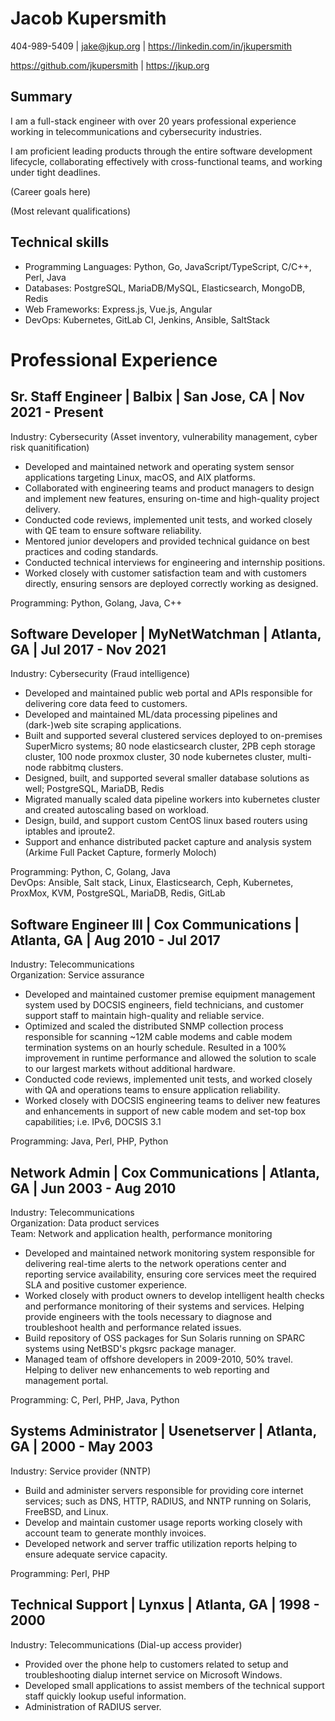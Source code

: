 Jacob Kupersmith
================

404-989-5409 | jake@jkup.org | https://linkedin.com/in/jkupersmith

https://github.com/jkupersmith | https://jkup.org

## Summary

I am a full-stack engineer with over 20 years professional experience working in telecommunications and cybersecurity industries.

I am proficient leading products through the entire software development lifecycle, collaborating effectively with cross-functional teams, and working under tight deadlines.

(Career goals here)

(Most relevant qualifications)

## Technical skills

- Programming Languages: Python, Go, JavaScript/TypeScript, C/C++, Perl, Java
- Databases: PostgreSQL, MariaDB/MySQL, Elasticsearch, MongoDB, Redis
- Web Frameworks: Express.js, Vue.js, Angular
- DevOps: Kubernetes, GitLab CI, Jenkins, Ansible, SaltStack

Professional Experience
=======================

## Sr. Staff Engineer | Balbix | San Jose, CA | Nov 2021 - Present

Industry: Cybersecurity (Asset inventory, vulnerability management, cyber risk quanitification)

- Developed and maintained network and operating system sensor applications targeting Linux, macOS, and AIX platforms.
- Collaborated with engineering teams and product managers to design and implement new features, ensuring on-time and high-quality project delivery.
- Conducted code reviews, implemented unit tests, and worked closely with QE team to ensure software reliability.
- Mentored junior developers and provided technical guidance on best practices and coding standards.
- Conducted technical interviews for engineering and internship positions.
- Worked closely with customer satisfaction team and with customers directly, ensuring sensors are deployed correctly working as designed.

Programming: Python, Golang, Java, C++

## Software Developer | MyNetWatchman | Atlanta, GA | Jul 2017 - Nov 2021

Industry: Cybersecurity (Fraud intelligence)

- Developed and maintained public web portal and APIs responsible for delivering core data feed to customers.
- Developed and maintained ML/data processing pipelines and (dark-)web site scraping applications.
- Built and supported several clustered services deployed to on-premises SuperMicro systems; 80 node elasticsearch cluster, 2PB ceph storage cluster, 100 node proxmox cluster, 30 node kubernetes cluster, multi-node rabbitmq clusters.
- Designed, built, and supported several smaller database solutions as well; PostgreSQL, MariaDB, Redis
- Migrated manually scaled data pipeline workers into kubernetes cluster and created autoscaling based on workload.
- Design, build, and support custom CentOS linux based routers using iptables and iproute2.
- Support and enhance distributed packet capture and analysis system (Arkime Full Packet Capture, formerly Moloch)

Programming: Python, C, Golang, Java  
DevOps: Ansible, Salt stack, Linux, Elasticsearch, Ceph, Kubernetes, ProxMox, KVM, PostgreSQL, MariaDB, Redis, GitLab

## Software Engineer III | Cox Communications | Atlanta, GA | Aug 2010 - Jul 2017

Industry: Telecommunications  
Organization: Service assurance

- Developed and maintained customer premise equipment management system used by DOCSIS engineers, field technicians, and customer support staff to maintain high-quality and reliable service.
- Optimized and scaled the distributed SNMP collection process responsible for scanning ~12M cable modems and cable modem termination systems on an hourly schedule.  Resulted in a 100% improvement in runtime performance and allowed the solution to scale to our largest markets without additional hardware.
- Conducted code reviews, implemented unit tests, and worked closely with QA and operations teams to ensure application reliability.
- Worked closely with DOCSIS engineering teams to deliver new features and enhancements in support of new cable modem and set-top box capabilities; i.e. IPv6, DOCSIS 3.1

Programming: Java, Perl, PHP, Python

## Network Admin | Cox Communications | Atlanta, GA | Jun 2003 - Aug 2010

Industry: Telecommunications  
Organization: Data product services  
Team: Network and application health, performance monitoring

- Developed and maintained network monitoring system responsible for delivering real-time alerts to the network operations center and reporting service availability, ensuring core services meet the required SLA and positive customer experience.
- Worked closely with product owners to develop intelligent health checks and performance monitoring of their systems and services.  Helping provide engineers with the tools necessary to diagnose and troubleshoot health and performance related issues.
- Build repository of OSS packages for Sun Solaris running on SPARC systems using NetBSD's pkgsrc package manager.
- Managed team of offshore developers in 2009-2010, 50% travel.  Helping to deliver new enhancements to web reporting and management portal.

Programming: C, Perl, PHP, Java, Python

## Systems Administrator | Usenetserver | Atlanta, GA | 2000 - May 2003

Industry: Service provider (NNTP)

- Build and administer servers responsible for providing core internet services; such as DNS, HTTP, RADIUS, and NNTP running on Solaris, FreeBSD, and Linux.
- Develop and maintain customer usage reports working closely with account team to generate monthly invoices.
- Developed network and server traffic utilization reports helping to ensure adequate service capacity.

Programming: Perl, PHP

## Technical Support | Lynxus | Atlanta, GA | 1998 - 2000

Industry: Telecommunications (Dial-up access provider)

- Provided over the phone help to customers related to setup and troubleshooting dialup internet service on Microsoft Windows.
- Developed small applications to assist members of the technical support staff quickly lookup useful information.
- Administration of RADIUS server.
